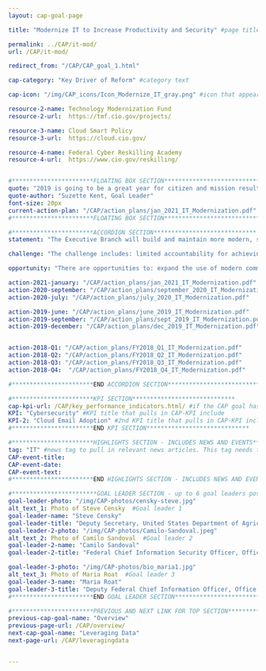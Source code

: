 ```yaml
---
layout: cap-goal-page

title: "Modernize IT to Increase Productivity and Security" #page title

permalink: ../CAP/it-mod/
url: /CAP/it-mod/

redirect_from: "/CAP/CAP_goal_1.html"

cap-category: "Key Driver of Reform" #category text

cap-icon: "/img/CAP_icons/Icon_Modernize_IT_gray.png" #icon that appears next to title

resource-2-name: Technology Modernization Fund
resource-2-url:  https://tmf.cio.gov/projects/

resource-3-name: Cloud Smart Policy
resource-3-url:  https://cloud.cio.gov/

resource-4-name: Federal Cyber Reskilling Academy
resource-4-url:  https://www.cio.gov/reskilling/


#***********************FLOATING BOX SECTION*****************************
quote: "2019 is going to be a great year for citizen and mission results delivered through enabling technology advances." #appears in the gray text box
quote-author: "Suzette Kent, Goal Leader"
font-size: 20px
current-action-plan: "/CAP/action_plans/jan_2021_IT_Modernization.pdf"
#***********************FLOATING BOX SECTION*****************************

#***********************ACCORDION SECTION*****************************
statement: "The Executive Branch will build and maintain more modern, secure, and resilient information technology (IT) to enhance mission delivery and productivity – driving value by increasing efficiencies of Government IT spending while potentially reducing costs, increasing efficiencies, and enhancing citizen engagement and satisfaction with the services we provide." #first accordion text

challenge: "The challenge includes: limited accountability for achieving enterprise-wide outcomes that enhance IT service effectiveness and reduce cybersecurity risks; slow adoption of cutting edge commercial technologies due to onerous acquisition and authorization processes; and federal agencies employ patchwork network architectures and rely on legacy systems that are costly and difficult to secure and upgrade." #second accordion text

opportunity: "There are opportunities to: expand the use of modern commercial technologies that are effective, economical, and secure; reduce the impact of cybersecurity risks by safeguarding IT systems, sensitive data, and networks; leverage common solutions and innovative practices to improve efficiency, increase security, and ultimately meet citizens’ needs." #third accordion text

action-2021-january: "/CAP/action_plans/jan_2021_IT_Modernization.pdf"
action-2020-september: "/CAP/action_plans/september_2020_IT_Modernization.pdf"
action-2020-july: "/CAP/action_plans/july_2020_IT_Modernization.pdf"

action-2019-june: "/CAP/action_plans/june_2019_IT_Modernization.pdf"
action-2019-september: "/CAP/action_plans/sept_2019_IT_Modernization.pdf"
action-2019-december: "/CAP/action_plans/dec_2019_IT_Modernization.pdf"


action-2018-Q1: "/CAP/action_plans/FY2018_Q1_IT_Modernization.pdf"
action-2018-Q2: "/CAP/action_plans/FY2018_Q2_IT_Modernization.pdf"
action-2018-Q3: "/CAP/action_plans/FY2018_Q3_IT_Modernization.pdf"
action-2018-Q4:  "/CAP/action_plans/FY2018_Q4_IT_Modernization.pdf"

#***********************END ACCORDION SECTION*****************************

#***********************KPI SECTION*****************************
cap-kpi-url: /CAP/key_performance_indicators.html/ #if the CAP goal has a KPI, it will appear as a button under the title. The button links to the Tableau dashboard
KPI: "Cybersecurity" #KPI title that pulls in CAP-KPI include
KPI-2: "Cloud Email Adoption" #2nd KPI title that pulls in CAP-KPI include
#***********************END KPI SECTION*****************************

#***********************HIGHLIGHTS SECTION - INCLUDES NEWS AND EVENTS*****************************
tag: "IT" #news tag to pull in relevant news articles. This tag needs to be included in the "post" front matter
CAP-event-title:
CAP-event-date:
CAP-event-text:
#***********************END HIGHLIGHTS SECTION - INCLUDES NEWS AND EVENTS*****************************

#************************GOAL LEADER SECTION - up to 6 goal leaders possible by creating up to 6 sections below***************************
goal-leader-photo: "/img/CAP-photos/censky-steve.jpg"
alt_text_1: Photo of Steve Censky  #Goal leader 1
goal-leader-name: "Steve Censky"
goal-leader-title: "Deputy Secretary, United States Department of Agriculture"
goal-leader-2-photo: "/img/CAP-photos/Camilo-Sandoval.jpeg"
alt_text_2: Photo of Camilo Sandoval  #Goal leader 2
goal-leader-2-name: "Camilo Sandoval"
goal-leader-2-title: "Federal Chief Information Security Officer, Office of Management and Budget"

goal-leader-3-photo: "/img/CAP-photos/bio_maria1.jpg"
alt_text_3: Photo of Maria Roat  #Goal leader 3
goal-leader-3-name: "Maria Roat"
goal-leader-3-title: "Deputy Federal Chief Information Officer, Office of Management and Budget"
#***********************END GOAL LEADER SECTION*****************************8

#***********************PREVIOUS AND NEXT LINK FOR TOP SECTION*****************************8
previous-cap-goal-name: "Overview"
previous-page-url: /CAP/overview/
next-cap-goal-name: "Leveraging Data"
next-page-url: /CAP/leveragingdata


---  
```

